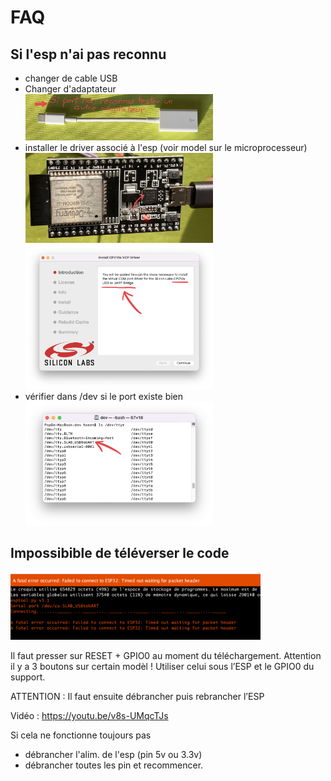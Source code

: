 # FAQ
## Si l'esp n'ai pas reconnu
- changer de cable USB
- Changer d'adaptateur <br><img src="../FAQ/Images/IMG_8334.jpg" width="300">
- installer le driver associé à l'esp (voir model sur le microprocesseur) <br><img src="../FAQ/Images/IMG_8332.jpg" width="300"> <br><img src="../FAQ/Images/Install-CP210x-VCP-Driver 2022-01-29 16-10-44.png" width="300">
- vérifier dans /dev si le port existe bien <br><img src="../FAQ/Images/terminal.png" width="300"> 

## Impossibible de téléverser le code

<img src="../FAQ/Images/upload-error.png" width="400"> 

Il faut presser sur RESET + GPIO0 au moment du téléchargement. Attention il y a 3 boutons sur certain modèl ! Utiliser celui sous l’ESP et le GPIO0 du support.

ATTENTION : Il faut ensuite débrancher puis rebrancher l’ESP

Vidéo : https://youtu.be/v8s-UMqcTJs 

Si cela ne fonctionne toujours pas
- débrancher l'alim. de l'esp (pin 5v ou 3.3v)
- débrancher toutes les pin et recommencer.